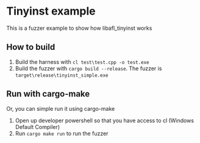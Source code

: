 # Tinyinst example
This is a fuzzer example to show how libafl_tinyinst works

## How to build
1. Build the harness with `cl test\test.cpp -o test.exe`
2. Build the fuzzer with `cargo build --release`. The fuzzer is `target\release\tinyinst_simple.exe`

## Run with cargo-make
Or, you can simple run it using cargo-make
1. Open up developer powershell so that you have access to cl (Windows Default Compiler)
2. Run `cargo make run` to run the fuzzer